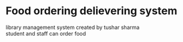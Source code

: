# Food ordering delievering system
library management system
created by tushar sharma
<br>
student and staff can order food
